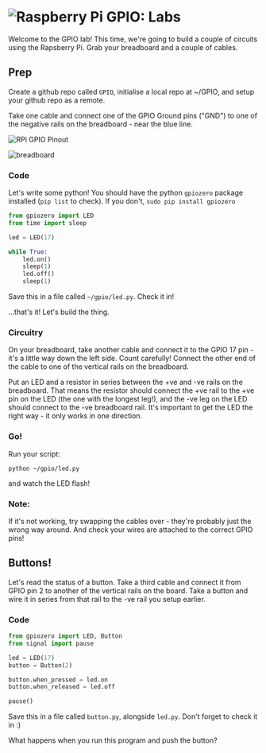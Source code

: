 # ![Raspberry Pi GPIO: Labs](../blob/master/assets/img/logo-128.png?raw=true)

Welcome to the GPIO lab! This time, we're going to build a couple of circuits using the Rapsberry Pi. Grab your breadboard and a couple of cables.

## Prep

Create a github repo called `GPIO`, initialise a local repo at ~/GPIO, and setup your github repo as a remote.

Take one cable and connect one of the GPIO Ground pins ("GND") to one of the negative rails on the breadboard - near the blue line.

![RPi GPIO Pinout](https://sensorgnome.org/@api/deki/files/14074/=RPi2_Pinout.png)

![breadboard](https://cdn-learn.adafruit.com/assets/assets/000/002/602/medium800/learn_arduino_breadboard_half.jpg)

### Code

Let's write some python! You should have the python `gpiozero` package installed (`pip list` to check). If you don't, `sudo pip install gpiozero`

```python
from gpiozero import LED
from time import sleep

led = LED(17)

while True:
    led.on()
    sleep(1)
    led.off()
    sleep(1)
```

Save this in a file called `~/gpio/led.py`. Check it in!

...that's it! Let's build the thing.

### Circuitry

On your breadboard, take another cable and connect it to the GPIO 17 pin - it's a little way down the left side. Count carefully! Connect the other end of the cable to one of the vertical rails on the breadboard.

Put an LED and a resistor in series between the +ve and -ve rails on the breadboard. That means the resistor should connect the +ve rail to the +ve pin on the LED (the one with the longest leg!), and the -ve leg on the LED should connect to the -ve breadboard rail. It's important to get the LED the right way - it only works in one direction.

### Go!

Run your script:

    python ~/gpio/led.py

and watch the LED flash!

### Note:
If it's not working, try swapping the cables over - they're probably just the wrong way around. And check your wires are attached to the correct GPIO pins!

## Buttons!

Let's read the status of a button. Take a third cable and connect it from GPIO pin 2 to another of the vertical rails on the board. Take a button and wire it in series from that rail to the -ve rail you setup earlier.

### Code

```python
from gpiozero import LED, Button
from signal import pause

led = LED(17)
button = Button(2)

button.when_pressed = led.on
button.when_released = led.off

pause()
```

Save this in a file called `button.py`, alongside `led.py`. Don't forget to check it in :)

What happens when you run this program and push the button?